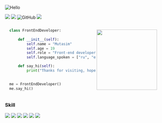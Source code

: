 ![Hello](https://user-images.githubusercontent.com/96326525/211150361-e4b1b881-f322-4689-bd3b-173764ffa1e5.gif)

![](https://visitor-badge.glitch.me/badge?page_id=anmol098.anmol098)
![](https://badges.frapsoft.com/os/v1/open-source.svg?v=102)
<img alt="GitHub" src="https://img.shields.io/badge/dynamic/json?logo=github&label=GitHub+Followers&labelColor=282c34&color=E5FFCC&query=%24.data.totalSubs&url=https%3A%2F%2Fapi.spencerwoo.com%2Fsubstats%2F%3Fsource%3Dgithub%26queryKey%3Dcrossoverjie&longCache=true"/>
![](https://komarev.com/ghpvc/?username=your-github-username&color=blueviolet)

<div style="display: flex; flex-direction: row-reverse; align-items:center; justify-conten: center;">

<img align='right' src="https://media.giphy.com/media/M9gbBd9nbDrOTu1Mqx/giphy.gif" width="200">

```python
  class FrontEndDeveloper:
  
      def __init__(self):
          self.name = "Mutasim"
          self.age = 19
          self.role = "Front-end developer"
          self.language_spoken = ["ru", "en", "ar", "pe"]

      def say_hi(self):
          print("Thanks for visiting, hope you find some of my work interesting.")
          
         
  me = FrontEndDeveloper()
  me.say_hi()
```

</div>


### Skill
 <div>
    <img src="https://img.shields.io/badge/Javascript-276DC3.svg?logo=javascript&style=flat">
    <img src="https://img.shields.io/badge/-CSS3-1572B6.svg?logo=css3&style=flat">
    <img src="https://img.shields.io/badge/-HTML5-333.svg?logo=html5&style=flat">
    <img src="https://img.shields.io/badge/Sass-CC6699?style=flat&logo=sass&logoColor=white">
    <img src="https://img.shields.io/badge/-Bootstrap-563D7C.svg?logo=bootstrap&style=flat">
    <img src="https://img.shields.io/badge/-React-555.svg?logo=react&style=flat">
</div>
